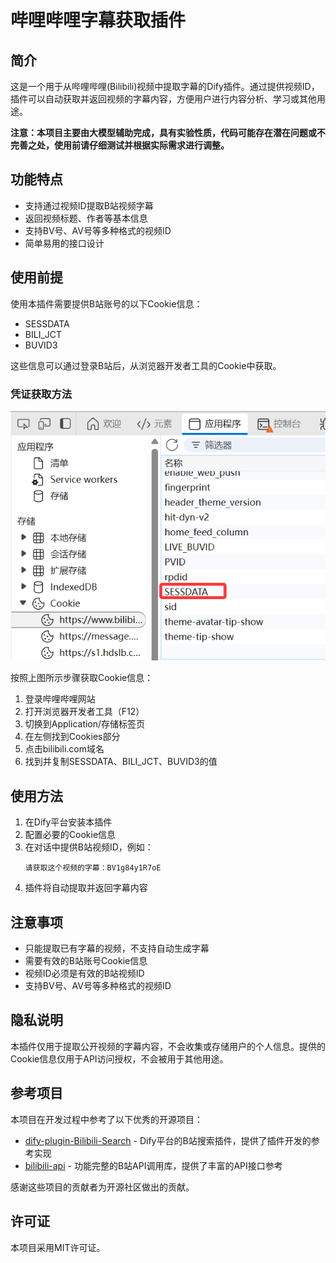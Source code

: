 # 哔哩哔哩字幕获取插件

## 简介

这是一个用于从哔哩哔哩(Bilibili)视频中提取字幕的Dify插件。通过提供视频ID，插件可以自动获取并返回视频的字幕内容，方便用户进行内容分析、学习或其他用途。

**注意：本项目主要由大模型辅助完成，具有实验性质，代码可能存在潜在问题或不完善之处，使用前请仔细测试并根据实际需求进行调整。**

## 功能特点

- 支持通过视频ID提取B站视频字幕
- 返回视频标题、作者等基本信息
- 支持BV号、AV号等多种格式的视频ID
- 简单易用的接口设计

## 使用前提

使用本插件需要提供B站账号的以下Cookie信息：

- SESSDATA
- BILI_JCT
- BUVID3

这些信息可以通过登录B站后，从浏览器开发者工具的Cookie中获取。

### 凭证获取方法

![凭证获取示意图](_assets/凭证获取.png)

按照上图所示步骤获取Cookie信息：
1. 登录哔哩哔哩网站
2. 打开浏览器开发者工具（F12）
3. 切换到Application/存储标签页
4. 在左侧找到Cookies部分
5. 点击bilibili.com域名
6. 找到并复制SESSDATA、BILI_JCT、BUVID3的值

## 使用方法

1. 在Dify平台安装本插件
2. 配置必要的Cookie信息
3. 在对话中提供B站视频ID，例如：
   ```
   请获取这个视频的字幕：BV1g84y1R7oE
   ```
4. 插件将自动提取并返回字幕内容

## 注意事项

- 只能提取已有字幕的视频，不支持自动生成字幕
- 需要有效的B站账号Cookie信息
- 视频ID必须是有效的B站视频ID
- 支持BV号、AV号等多种格式的视频ID

## 隐私说明

本插件仅用于提取公开视频的字幕内容，不会收集或存储用户的个人信息。提供的Cookie信息仅用于API访问授权，不会被用于其他用途。

## 参考项目

本项目在开发过程中参考了以下优秀的开源项目：

- [dify-plugin-Bilibili-Search](https://github.com/jingfelix/dify-plugin-Bilibili-Search) - Dify平台的B站搜索插件，提供了插件开发的参考实现
- [bilibili-api](https://github.com/Nemo2011/bilibili-api) - 功能完整的B站API调用库，提供了丰富的API接口参考

感谢这些项目的贡献者为开源社区做出的贡献。

## 许可证

本项目采用MIT许可证。



